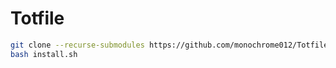 # Totfile
```bash
git clone --recurse-submodules https://github.com/monochrome012/Totfile.git
bash install.sh
```
